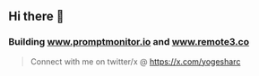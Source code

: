 ## Hi there 👋

### Building www.promptmonitor.io and www.remote3.co
> Connect with me on twitter/x @ https://x.com/yogesharc
